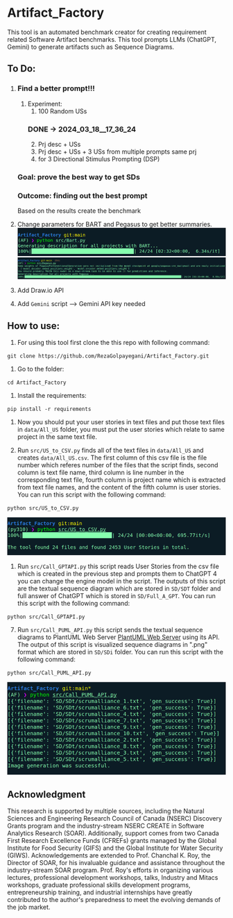 # Artifact_Factory

This tool is an automated benchmark creator for creating requirement related Software Artifact benchmarks. This tool prompts LLMs (ChatGPT, Gemini) to generate artifacts such as Sequence Diagrams.

## To Do:

1. ### Find a better prompt!!!

   1. Experiment:
      1. 100 Random USs
      ### DONE -> 2024_03_18__17_36_24
      2. Prj desc + USs
      3. Prj desc + USs + 3 USs from multiple prompts same prj
      4. for 3 Directional Stimulus Prompting (DSP)

   ### Goal: prove the best way to get SDs

   ### Outcome: finding out the best prompt

   Based on the results create the benchmark

2. Change parameters for BART and Pegasus to get better summaries.
   <img src="images/BART.png" alt="Alt text">
   <img src="images/Pegasus.png" alt="Alt text">
3. Add Draw.io API
4. Add `Gemini` script --> Gemini API key needed

## How to use:

1. For using this tool first clone the this repo with following command:

```
git clone https://github.com/RezaGolpayegani/Artifact_Factory.git
```

1. Go to the folder:

```
cd Artifact_Factory
```

1. Install the requirements:

```
pip install -r requirements
```

1. Now you should put your user stories in text files and put those text files in `data/All_US` folder, you must put the user stories which relate to same project in the same text file.

2. Run `src/US_to_CSV.py` finds all of the text files in `data/All_US` and creates `data/All_US.csv`. The first column of this csv file is the file number which referes number of the files that the script finds, second column is text file name, third column is line number in the corresponding text file, fourth column is project name which is extracted from text file names, and the content of the fifth column is user stories. You can run this script with the following command:

```
python src/US_to_CSV.py
```

<img src="images/US_CSV.png" alt="Alt text">

1. Run `src/Call_GPTAPI.py` this script reads User Stories from the csv file which is created in the previous step and prompts them to ChatGPT 4 you can change the engine model in the script. The outputs of this script are the textual sequence diagram which are stored in `SD/SDT` folder and full answer of ChatGPT which is stored in `SD/Full_A_GPT`. You can run this script with the following command:

```
python src/Call_GPTAPI.py

```

<!-- <img src="images/GPT.png" alt="Alt text"> -->

7. Run `src/Call_PUML_API.py` this script sends the textual sequence diagrams to PlantUML Web Server [PlantUML Web Server](https://plantuml.com/sequence-diagram) using its API. The output of this script is visualized sequence diagrams in ".png" format which are stored in `SD/SDi` folder. You can run this script with the following command:

```
python src/Call_PUML_API.py

```

<img src="images/PUML.png" alt="Alt text">

## Acknowledgment

This research is supported by multiple sources, including the Natural Sciences and Engineering Research Council of Canada (NSERC) Discovery Grants program and the industry-stream NSERC CREATE in Software Analytics Research (SOAR). Additionally, support comes from two Canada First Research Excellence Funds (CFREFs) grants managed by the Global Institute for Food Security (GIFS) and the Global Institute for Water Security (GIWS). Acknowledgements are extended to Prof. Chanchal K. Roy, the Director of SOAR, for his invaluable guidance and assistance throughout the industry-stream SOAR program. Prof. Roy's efforts in organizing various lectures, professional development workshops, talks, Industry and Mitacs workshops, graduate professional skills development programs, entrepreneurship training, and industrial internships have greatly contributed to the author's preparedness to meet the evolving demands of the job market.
